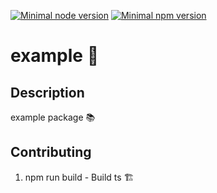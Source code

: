 [![Minimal node version](https://img.shields.io/static/v1?label=node&message=^20&logo=node.js&color)](https://nodejs.org/about/releases/)
[![Minimal npm version](https://img.shields.io/static/v1?label=npm&message=^10&logo=npm&color)](https://github.com/npm/cli/releases)

# example 🎉

## Description

example package 📚

## Contributing

1. npm run build - Build ts 🏗️
